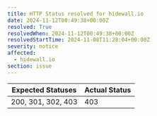 ```yaml
---
title: HTTP Status resolved for hidewall.io
date: 2024-11-12T00:49:38+00:00Z
resolved: True
resolvedWhen: 2024-11-12T00:49:38+00:00Z
resolvedStartTime: 2024-11-08T11:28:04+00:00Z
severity: notice
affected:
  - hidewall.io
section: issue
---
```


| Expected Statuses | Actual Status  |
|-------------------|----------------|
| 200, 301, 302, 403 | 403 |
